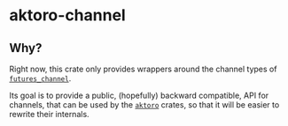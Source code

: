 # aktoro-channel

## Why?

Right now, this crate only provides wrappers around the channel types of
[`futures_channel`](https://rust-lang-nursery.github.io/futures-api-docs/0.3.0-alpha.15/futures_channel/).

Its goal is to provide a public, (hopefully) backward compatible, API
for channels, that can be used by the [`aktoro`](https://github.com/aktoro-rs/)
crates, so that it will be easier to rewrite their internals.
